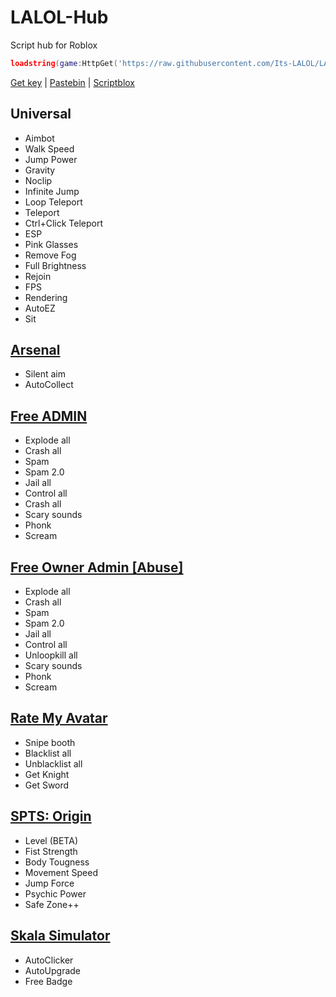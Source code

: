 # LALOL-Hub
Script hub for Roblox
```lua
loadstring(game:HttpGet('https://raw.githubusercontent.com/Its-LALOL/LALOL-Hub/main/.lua'))()
```
[Get key](https://discord.gg/XXqzxT7E5z) | [Pastebin](https://pastebin.com/TKzGDUGL) | [Scriptblox](https://scriptblox.com/script/Universal-Script-LALOL-Hub-7112)
## Universal
- Aimbot
- Walk Speed
- Jump Power
- Gravity
- Noclip
- Infinite Jump
- Loop Teleport
- Teleport
- Сtrl+Click Teleport
- ESP
- Pink Glasses
- Remove Fog
- Full Brightness
- Rejoin
- FPS
- Rendering
- AutoEZ
- Sit
## [Arsenal](https://www.roblox.com/games/286090429/Arsenal)
- Silent aim
- AutoCollect
## [Free ADMIN](https://www.roblox.com/games/4522347649/FREE-ADMIN)
- Explode all
- Crash all
- Spam
- Spam 2.0
- Jail all
- Control all
- Crash all
- Scary sounds
- Phonk
- Scream
## [Free Owner Admin [Abuse]](https://www.roblox.com/games/5023687570/Free-Owner-Admin-Abuse)
- Explode all
- Crash all
- Spam
- Spam 2.0
- Jail all
- Control all
- Unloopkill all
- Scary sounds
- Phonk
- Scream
## [Rate My Avatar](https://www.roblox.com/games/6708206173/Rate-My-Avatar)
- Snipe booth
- Blacklist all
- Unblacklist all
- Get Knight
- Get Sword
## [SPTS: Origin](https://www.roblox.com/games/10710676163/SPTS-Origin)
- Level (BETA)
- Fist Strength
- Body Tougness
- Movement Speed
- Jump Force
- Psychic Power
- Safe Zone++
## [Skala Simulator](https://www.roblox.com/games/10972284553/Skala-Simulator)
- AutoClicker
- AutoUpgrade
- Free Badge
